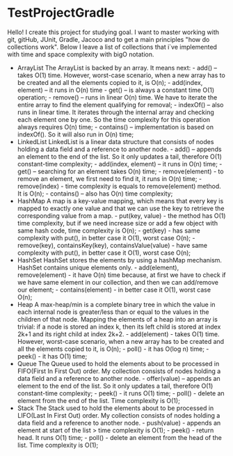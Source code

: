 # TestProjectGradle
Hello! 
I create this project for studying goal. I want to master working with git, gitHub, JUnit, Gradle, Jacoco and to get a main principles "how do collections work".
Below I leave a list of collections that i`ve implemented with time and space complexity with bigO notation.
- ArrayList
	The ArrayList is backed by an array. It means next:
		- add() – takes O(1) time. However, worst-case scenario, when a new array has to be created and all the elements copied to it, is O(n);
		- add(index, element) – it runs in O(n) time
		- get() – is always a constant time O(1) operation;
		- remove() – runs in linear O(n) time. We have to iterate the entire array to find the element qualifying for removal;
		- indexOf()  – also runs in linear time. It iterates through the internal array and checking each element one by one. So the time complexity for this operation always requires O(n) time;
		- contains() – implementation is based on indexOf(). So it will also run in O(n) time;
- LinkedList
	LinkedList is a linear data structure that consists of nodes holding a data field and a reference to another node.
		- add() – appends an element to the end of the list. So it only updates a tail, therefore O(1) constant-time complexity;
		- add(index, element) – it runs in O(n) time; 
		- get() – searching for an element takes O(n) time;
		- remove(element) - to remove an element, we first need to find it, it runs in O(n) time; 
		- remove(index) - time complexity is equals to remove(element) method. It is O(n); 
		- contains() – also has O(n) time complexity;
- HashMap
	A map is a key-value mapping, which means that every key is mapped to exactly one value and that we can use the key to retrieve the corresponding value from a map.
		- put(key, value) - the method has O(1) time complexity, but if we need increase size or add a few object with same hash code, time complexity is O(n);
		- get(key) - has same complexity with put(), in better case it O(1), worst case O(n);
		- remove(key), containsKey(key), containsValue(value) - have same complexity with put(), in better case it O(1), worst case O(n);
- HashSet
	HashSet stores the elements by using a hashMap mechanism. HashSet contains unique elements only.
		- add(element), remove(element) - it have O(n) time because, at first we have to check if we have same element in our collection, and then we can add/remove our element; 
		- contains(element) - in better case it O(1), worst case O(n);
- Heap
	A max-heap/min is a complete binary tree in which the value in each internal node is greater/less than or equal to the values in the children of that node. Mapping the elements of a heap into an array is trivial: if a node is stored an index k, then its left child is stored at index 2k+1 and its right child at index 2k+2.
		- add(element) - takes O(1) time. However, worst-case scenario, when a new array has to be created and all the elements copied to it, is O(n);
		- poll() - it has O(log n) time;
		- peek() - it has O(1) time;
- Queue
	The Queue used to hold the elements about to be processed in FIFO(First In First Out) order. My collection consists of nodes holding a data field and a reference to another node.
		- offer(value) – appends an element to the end of the list. So it only updates a tail, therefore O(1) constant-time complexity;
		- peek() - it runs O(1) time;
		- poll() - delete an element from the end of the list. Time complexity is O(1);
- Stack
	The Stack used to hold the elements about to be processed in LIFO(Last In First Out) order. My collection consists of nodes holding a data field and a reference to another node. 
		- push(value) - appends an element at start of the list > time complexity is O(1);
		- peek() - return head. It runs O(1) time;
		- poll() - delete an element from the head of the list. Time complexity is O(1);
